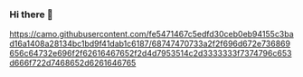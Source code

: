### Hi there 👋

https://camo.githubusercontent.com/fe5471467c5edfd30ceb0eb94155c3bad16a1408a28134bc1bd9f41dab1c6187/68747470733a2f2f696d672e736869656c64732e696f2f62616467652f2d4d7953514c2d3333333f7374796c653d666f722d7468652d6261646765

<!--
**Aizada30/Aizada30** is a ✨ _special_ ✨ repository because its `README.md` (this file) appears on your GitHub profile.

Here are some ideas to get you started:

- 🔭 I’m currently working on ...
- 🌱 I’m currently learning ...
- 👯 I’m looking to collaborate on ...
- 🤔 I’m looking for help with ...
- 💬 Ask me about ...
- 📫 How to reach me: ...
- 😄 Pronouns: ...
- ⚡ Fun fact: ...
-->
